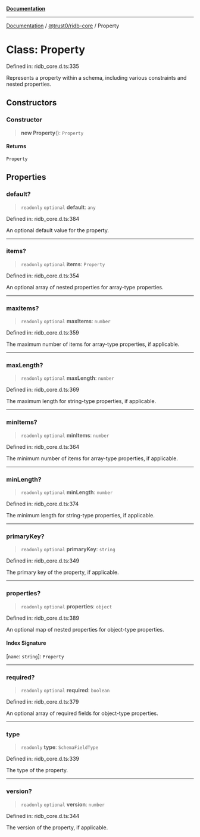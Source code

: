[**Documentation**](../../../README.md)

***

[Documentation](../../../README.md) / [@trust0/ridb-core](../README.md) / Property

# Class: Property

Defined in: ridb\_core.d.ts:335

Represents a property within a schema, including various constraints and nested properties.

## Constructors

### Constructor

> **new Property**(): `Property`

#### Returns

`Property`

## Properties

### default?

> `readonly` `optional` **default**: `any`

Defined in: ridb\_core.d.ts:384

An optional default value for the property.

***

### items?

> `readonly` `optional` **items**: `Property`

Defined in: ridb\_core.d.ts:354

An optional array of nested properties for array-type properties.

***

### maxItems?

> `readonly` `optional` **maxItems**: `number`

Defined in: ridb\_core.d.ts:359

The maximum number of items for array-type properties, if applicable.

***

### maxLength?

> `readonly` `optional` **maxLength**: `number`

Defined in: ridb\_core.d.ts:369

The maximum length for string-type properties, if applicable.

***

### minItems?

> `readonly` `optional` **minItems**: `number`

Defined in: ridb\_core.d.ts:364

The minimum number of items for array-type properties, if applicable.

***

### minLength?

> `readonly` `optional` **minLength**: `number`

Defined in: ridb\_core.d.ts:374

The minimum length for string-type properties, if applicable.

***

### primaryKey?

> `readonly` `optional` **primaryKey**: `string`

Defined in: ridb\_core.d.ts:349

The primary key of the property, if applicable.

***

### properties?

> `readonly` `optional` **properties**: `object`

Defined in: ridb\_core.d.ts:389

An optional map of nested properties for object-type properties.

#### Index Signature

\[`name`: `string`\]: `Property`

***

### required?

> `readonly` `optional` **required**: `boolean`

Defined in: ridb\_core.d.ts:379

An optional array of required fields for object-type properties.

***

### type

> `readonly` **type**: `SchemaFieldType`

Defined in: ridb\_core.d.ts:339

The type of the property.

***

### version?

> `readonly` `optional` **version**: `number`

Defined in: ridb\_core.d.ts:344

The version of the property, if applicable.
